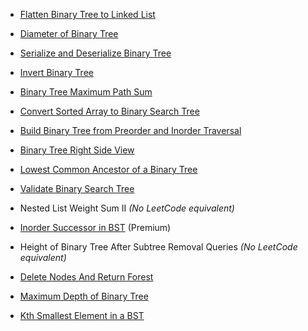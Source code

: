 - [Flatten Binary Tree to Linked List](https://leetcode.com/problems/flatten-binary-tree-to-linked-list/)
    
- [Diameter of Binary Tree](https://leetcode.com/problems/diameter-of-binary-tree/)
    
- [Serialize and Deserialize Binary Tree](https://leetcode.com/problems/serialize-and-deserialize-binary-tree/)
    
- [Invert Binary Tree](https://leetcode.com/problems/invert-binary-tree/)
    
- [Binary Tree Maximum Path Sum](https://leetcode.com/problems/binary-tree-maximum-path-sum/)
    
- [Convert Sorted Array to Binary Search Tree](https://leetcode.com/problems/convert-sorted-array-to-binary-search-tree/)
    
- [Build Binary Tree from Preorder and Inorder Traversal](https://leetcode.com/problems/construct-binary-tree-from-preorder-and-inorder-traversal/)
    
- [Binary Tree Right Side View](https://leetcode.com/problems/binary-tree-right-side-view/)
    
- [Lowest Common Ancestor of a Binary Tree](https://leetcode.com/problems/lowest-common-ancestor-of-a-binary-tree/)
    
- [Validate Binary Search Tree](https://leetcode.com/problems/validate-binary-search-tree/)
    
- Nested List Weight Sum II _(No LeetCode equivalent)_
    
- [Inorder Successor in BST](https://leetcode.com/problems/inorder-successor-in-bst/) (Premium)
    
- Height of Binary Tree After Subtree Removal Queries _(No LeetCode equivalent)_
    
- [Delete Nodes And Return Forest](https://leetcode.com/problems/delete-nodes-and-return-forest/)
    
- [Maximum Depth of Binary Tree](https://leetcode.com/problems/maximum-depth-of-binary-tree/)
    
- [Kth Smallest Element in a BST](https://leetcode.com/problems/kth-smallest-element-in-a-bst/)